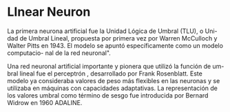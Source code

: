 # LInear Neuron

La primera neurona artificial fue la Unidad Lógica de Umbral (TLU), o Uni- dad de Umbral Lineal, propuesta por primera vez por Warren McCulloch y Walter Pitts en 1943. El modelo se apuntó específicamente como un modelo computacio- nal de la red neuronal".

Una red neuronal artificial importante y pionera que utilizó la función de um- bral lineal fue el perceptrón , desarrollado por Frank Rosenblatt. Este modelo ya consideraba valores de peso más flexibles en las neuronas y se utilizaba en máquinas con capacidades adaptativas. La representación de los valores umbral como término de sesgo fue introducida por Bernard Widrow en 1960 ADALINE.
